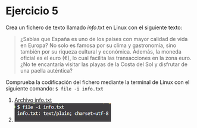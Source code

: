 # Ejercicio 5
Crea un fichero de texto llamado *info*.txt en Linux con el siguiente texto:

> ¿Sabías que España es uno de los países con mayor calidad de vida en Europa? No solo es famosa por su clima y gastronomía, sino también por su riqueza cultural y económica. Además, la moneda oficial es el euro (€), lo cual facilita las transacciones en la zona euro. ¿No te encantaría visitar las playas de la Costa del Sol y disfrutar de una paella auténtica?

Comprueba la codificación del fichero mediante la terminal de Linux con el siguiente comando:
`$ file -i info.txt`

1. [Archivo info.txt](info.txt)
2. ![Captura de pantalla de la terminal](comando-file.png)